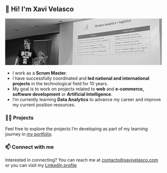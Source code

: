 ## 👋 Hi! I'm Xavi Velasco 
<kbd>![Xavi Velasco Banner](https://github.com/XaviVelasco/XaviVelasco/blob/main/img/Xavi%20Velasco%20Talk.jpg)

- I work as a **Scrum Master**.
- I have successfully coordinated and **led national and international projects** in the technological field for 10 years.
- My goal is to work on projects related to **web** and **e-commerce, software development** or **Artificial Intelligence**.
- I’m currently learning **Data Analytics** to advance my career and improve my current position resources.

### 👨‍💻 Projects

Feel free to explore the projects I’m developing as part of my learning journey in [my portfolio](https://github.com/XaviVelasco/Portfolio).

### 📫 Connect with me

Interested in connecting? You can reach me at contacto@xavivelasco.com or you can visit my [LinkedIn profile](https://www.linkedin.com/in/xavivelasco)
